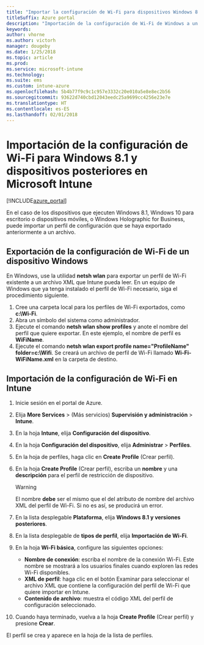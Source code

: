 ```yaml
---
title: "Importar la configuración de Wi-Fi para dispositivos Windows 8.1 y posterior"
titleSuffix: Azure portal
description: "Importación de la configuración de Wi-Fi de Windows a un perfil de Wi-Fi de Intune\"."
keywords: 
author: vhorne
ms.author: victorh
manager: dougeby
ms.date: 1/25/2018
ms.topic: article
ms.prod: 
ms.service: microsoft-intune
ms.technology: 
ms.suite: ems
ms.custom: intune-azure
ms.openlocfilehash: 5b4b77f9c9c1c957e3332c20e010a5e8e8ec2b56
ms.sourcegitcommit: 93622d740cbd12043eedc25a9699cc4256e23e7e
ms.translationtype: HT
ms.contentlocale: es-ES
ms.lasthandoff: 02/01/2018
---
```

# <a name="how-to-import-wi-fi-settings-for-windows-81-and-later-devices-in-microsoft-intune"></a>Importación de la configuración de Wi-Fi para Windows 8.1 y dispositivos posteriores en Microsoft Intune

[!INCLUDE[azure_portal](./includes/azure_portal.md)]

En el caso de los dispositivos que ejecuten Windows 8.1, Windows 10 para escritorio o dispositivos móviles, o Windows Holographic for Business, puede importar un perfil de configuración que se haya exportado anteriormente a un archivo.

## <a name="export-wi-fi-settings-from-a-windows-device"></a>Exportación de la configuración de Wi-Fi de un dispositivo Windows

En Windows, use la utilidad **netsh wlan** para exportar un perfil de Wi-Fi existente a un archivo XML que Intune pueda leer. En un equipo de Windows que ya tenga instalado el perfil de Wi-Fi necesario, siga el procedimiento siguiente.
1. Cree una carpeta local para los perfiles de Wi-Fi exportados, como **c:\Wi-Fi**.
1. Abra un símbolo del sistema como administrador.
1. Ejecute el comando **netsh wlan show profiles** y anote el nombre del perfil que quiere exportar. En este ejemplo, el nombre de perfil es **WiFiName**.
1. Ejecute el comando **netsh wlan export profile name="ProfileName" folder=c:\Wifi**. Se creará un archivo de perfil de Wi-Fi llamado **Wi-Fi-WiFiName.xml** en la carpeta de destino.

## <a name="import-the-wi-fi-settings-into-intune"></a>Importación de la configuración de Wi-Fi en Intune

1. Inicie sesión en el portal de Azure.
2. Elija **More Services** >  (Más servicios) **Supervisión y administración** > **Intune**.
3. En la hoja **Intune**, elija **Configuración del dispositivo**.
2. En la hoja **Configuración del dispositivo**, elija **Administrar** > **Perfiles**.
3. En la hoja de perfiles, haga clic en **Create Profile** (Crear perfil).
4. En la hoja **Create Profile** (Crear perfil), escriba un **nombre** y una **descripción** para el perfil de restricción de dispositivo.

   > [!WARNING]
   > El nombre **debe** ser el mismo que el del atributo de nombre del archivo XML del perfil de Wi-Fi. Si no es así, se producirá un error.

5. En la lista desplegable **Plataforma**, elija **Windows 8.1 y versiones posteriores**.
6. En la lista desplegable de **tipos de perfil**, elija **Importación de Wi-Fi**.
7. En la hoja **Wi-Fi básica**, configure las siguientes opciones:
    - **Nombre de conexión**: escriba el nombre de la conexión Wi-Fi. Este nombre se mostrará a los usuarios finales cuando exploren las redes Wi-Fi disponibles.
    - **XML de perfil**: haga clic en el botón Examinar para seleccionar el archivo XML que contiene la configuración del perfil de Wi-Fi que quiere importar en Intune.
    - **Contenido de archivo**: muestra el código XML del perfil de configuración seleccionado.
8. Cuando haya terminado, vuelva a la hoja **Create Profile** (Crear perfil) y presione **Crear**.

El perfil se crea y aparece en la hoja de la lista de perfiles.
